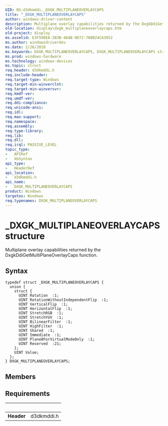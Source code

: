 ```yaml
---
UID: NS:d3dkmddi._DXGK_MULTIPLANEOVERLAYCAPS
title: "_DXGK_MULTIPLANEOVERLAYCAPS"
author: windows-driver-content
description: Multiplane overlay capabilities returned by the DxgkDdiGetMultiPlaneOverlayCaps function.
old-location: display\dxgk_multiplaneoverlaycaps.htm
old-project: display
ms.assetid: E3F590EA-2B3B-464B-9D72-708B24CA3052
ms.author: windowsdriverdev
ms.date: 2/26/2018
ms.keywords: DXGK_MULTIPLANEOVERLAYCAPS, DXGK_MULTIPLANEOVERLAYCAPS structure [Display Devices], _DXGK_MULTIPLANEOVERLAYCAPS, d3dkmddi/DXGK_MULTIPLANEOVERLAYCAPS, display.dxgk_multiplaneoverlaycaps
ms.prod: windows-hardware
ms.technology: windows-devices
ms.topic: struct
req.header: d3dkmddi.h
req.include-header: 
req.target-type: Windows
req.target-min-winverclnt: 
req.target-min-winversvr: 
req.kmdf-ver: 
req.umdf-ver: 
req.ddi-compliance: 
req.unicode-ansi: 
req.idl: 
req.max-support: 
req.namespace: 
req.assembly: 
req.type-library: 
req.lib: 
req.dll: 
req.irql: PASSIVE_LEVEL
topic_type:
-	APIRef
-	kbSyntax
api_type:
-	HeaderDef
api_location:
-	d3dkmddi.h
api_name:
-	DXGK_MULTIPLANEOVERLAYCAPS
product: Windows
targetos: Windows
req.typenames: DXGK_MULTIPLANEOVERLAYCAPS
---
```


# _DXGK_MULTIPLANEOVERLAYCAPS structure
Multiplane overlay capabilities returned by the DxgkDdiGetMultiPlaneOverlayCaps function.

## Syntax
````
typedef struct _DXGK_MULTIPLANEOVERLAYCAPS {
  union {
    struct {
      UINT Rotation  :1;
      UINT RotationWithoutIndependentFlip  :1;
      UINT VerticalFlip  :1;
      UINT HorizontalFlip  :1;
      UINT StretchRGB  :1;
      UINT StretchYUV  :1;
      UINT BilinearFilter  :1;
      UINT HighFilter  :1;
      UINT Shared  :1;
      UINT Immediate  :1;
      UINT Plane0ForVirtualModeOnly  :1;
      UINT Reserved  :21;
    };
    UINT Value;
  };
} DXGK_MULTIPLANEOVERLAYCAPS;
````

## Members



## Requirements
| &nbsp; | &nbsp; |
| ---- |:---- |
| **Header** | d3dkmddi.h |